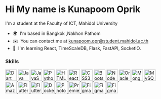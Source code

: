 Hi My name is Kunapoom Oprik
======================================================================================================================================

I'm a student at the Faculty of ICT, Mahidol University

*   🌍  I'm based in Bangkok ,Nakhon Pathom
*   ✉️  You can contact me at [kunapoom.opr@student.mahidol.ac.th](mailto:kunapoom.opr@student.mahidol.ac.th)
*   🧠  I'm learning React, TimeScaleDB, Flask, FastAPI, SocketIO.

### Skills


<p align="left">
   <a href="https://dart.dev/" target="_blank" rel="noreferrer">
        <img src="https://raw.githubusercontent.com/danielcranney/readme-generator/main/public/icons/skills/dart-colored.svg" width="36" height="36" alt="Dart" />
      </a>
      <a href="https://www.oracle.com/java/" target="_blank" rel="noreferrer">
        <img src="https://raw.githubusercontent.com/danielcranney/readme-generator/main/public/icons/skills/java-colored.svg" width="36" height="36" alt="Java" />
      </a>
      <a href="https://developer.mozilla.org/en-US/docs/Web/JavaScript" target="_blank" rel="noreferrer">
        <img src="https://raw.githubusercontent.com/danielcranney/readme-generator/main/public/icons/skills/javascript-colored.svg" width="36" height="36" alt="JavaScript" />
      </a>
      <a href="https://www.python.org/" target="_blank" rel="noreferrer">
        <img src="https://raw.githubusercontent.com/danielcranney/readme-generator/main/public/icons/skills/python-colored.svg" width="36" height="36" alt="Python" />
      </a>
      <a href="https://developer.mozilla.org/en-US/docs/Glossary/HTML5" target="_blank" rel="noreferrer">
        <img src="https://raw.githubusercontent.com/danielcranney/readme-generator/main/public/icons/skills/html5-colored.svg" width="36" height="36" alt="HTML5" />
      </a>
      <a href="https://reactjs.org/" target="_blank" rel="noreferrer">
        <img src="https://raw.githubusercontent.com/danielcranney/readme-generator/main/public/icons/skills/react-colored.svg" width="36" height="36" alt="React" />
      </a>
      <a href="https://www.w3.org/TR/CSS/#css" target="_blank" rel="noreferrer">
        <img src="https://raw.githubusercontent.com/danielcranney/readme-generator/main/public/icons/skills/css3-colored.svg" width="36" height="36" alt="CSS3" />
      </a>
      <a href="https://getbootstrap.com/" target="_blank" rel="noreferrer">
        <img src="https://raw.githubusercontent.com/danielcranney/readme-generator/main/public/icons/skills/bootstrap-colored.svg" width="36" height="36" alt="Bootstrap" />
      </a>
      <a href="https://nodejs.org/en/" target="_blank" rel="noreferrer">
        <img src="https://raw.githubusercontent.com/danielcranney/readme-generator/main/public/icons/skills/nodejs-colored.svg" width="36" height="36" alt="NodeJS" />
      </a>
      <a href="https://www.oracle.com/uk/index.html" target="_blank" rel="noreferrer">
        <img src="https://raw.githubusercontent.com/danielcranney/readme-generator/main/public/icons/skills/oracle-colored.svg" width="36" height="36" alt="Oracle" />
      </a>
      <a href="https://www.mongodb.com/" target="_blank" rel="noreferrer">
        <img src="https://raw.githubusercontent.com/danielcranney/readme-generator/main/public/icons/skills/mongodb-colored.svg" width="36" height="36" alt="MongoDB" />
      </a>
      <a href="https://www.mysql.com/" target="_blank" rel="noreferrer">
        <img src="https://raw.githubusercontent.com/danielcranney/readme-generator/main/public/icons/skills/mysql-colored.svg" width="36" height="36" alt="MySQL" />
      </a>
      <a href="https://aws.amazon.com" target="_blank" rel="noreferrer">
        <img src="https://www.logo.wine/a/logo/Amazon_Web_Services/Amazon_Web_Services-Logo.wine.svg" width="36" height="36" alt="Amazon Web Services" />
      </a>
      <a href="https://flutter.dev/" target="_blank" rel="noreferrer">
        <img src="https://raw.githubusercontent.com/danielcranney/readme-generator/main/public/icons/skills/flutter-colored.svg" width="36" height="36" alt="Flutter" />
      </a>
      <a href="https://flutterflow.io/" target="_blank" rel="noreferrer">
        <img src="https://lh3.googleusercontent.com/xo1V908SxwfEweKToJy3FD8JCFbrhwrIZAOFkB_bESc8yYF0-1EHq_9R5zU-7k0tkCO4LIpXMrKH8_cjoCi0" width="36" height="36" alt="Flutter" />
      </a>
      <a href="https://www.docker.com/" target="_blank" rel="noreferrer">
        <img src="https://raw.githubusercontent.com/danielcranney/readme-generator/main/public/icons/skills/docker-colored.svg" width="36" height="36" alt="Docker" />
      </a>
      <a href="https://www.adobe.com/uk/products/photoshop.html" target="_blank" rel="noreferrer">
        <img src="https://raw.githubusercontent.com/danielcranney/readme-generator/main/public/icons/skills/photoshop-colored.svg" width="36" height="36" alt="Photoshop" />
      </a>
      <a href="https://www.adobe.com/uk/products/premiere.html" target="_blank" rel="noreferrer">
        <img src="https://raw.githubusercontent.com/danielcranney/readme-generator/main/public/icons/skills/premierepro-colored.svg" width="36" height="36" alt="Premiere Pro" />
      </a>
      <a href="https://www.figma.com/" target="_blank" rel="noreferrer">
        <img src="https://raw.githubusercontent.com/danielcranney/readme-generator/main/public/icons/skills/figma-colored.svg" width="36" height="36" alt="Figma" />
      </a>
      <a href="https://www.mathworks.com/products/matlab.html" target="_blank" rel="noreferrer">
        <img src="https://upload.wikimedia.org/wikipedia/commons/thumb/2/21/Matlab_Logo.png/670px-Matlab_Logo.png" width="36" height="36" alt="Figma" />
      </a>
      <a href="https://www.timescale.com/" target="_blank" rel="noreferrer">
        <img src="https://pbs.twimg.com/profile_images/1658849767865167876/hA5OXD9m_400x400.jpg" width="36" height="36" alt="Figma" />
      </a>
</p>
<!-- <a href="https://app.daily.dev/kunapoom"><img src="https://api.daily.dev/devcards/v2/kcVE8uvQeEUOhKKH6hxSD.png?r=84r&type=default" width="356" alt="Kunapoom Oprik's Dev Card"/></a> -->

